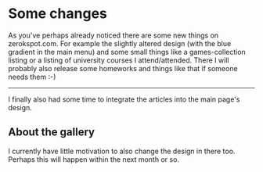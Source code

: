 # Some changes

As you've perhaps already noticed there are some new things on zerokspot.com. For example the slightly altered design (with the blue gradient in the main menu) and some small things like a games-collection listing or a listing of university courses I attend/attended. There I will probably also release some homeworks and things like that if someone needs them :-)

--------------

I finally also had some time to integrate the articles into the main page's design.

## About the gallery

I currently have little motivation to also change the design in there too. Perhaps this will happen within the next month or so.
